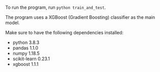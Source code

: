 To run the program, run `python train_and_test`.

The program uses a XGBoost (Gradient Boosting) classifier as the main model.

Make sure to have the following dependencies installed:

- python 3.8.3
- pandas 1.1.0
- numpy 1.18.5
- scikit-learn 0.23.1
- xgboost 1.1.1